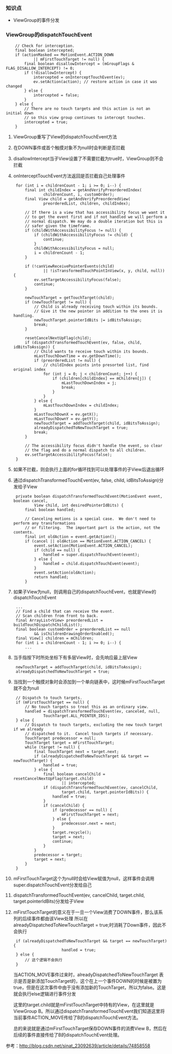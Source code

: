 ### 知识点

- ViewGroup的事件分发  

### ViewGroup的dispatchTouchEvent 

        // Check for interception.
        final boolean intercepted;
        if (actionMasked == MotionEvent.ACTION_DOWN
                || mFirstTouchTarget != null) {
            final boolean disallowIntercept = (mGroupFlags & FLAG_DISALLOW_INTERCEPT) != 0;
            if (!disallowIntercept) {
                intercepted = onInterceptTouchEvent(ev);
                ev.setAction(action); // restore action in case it was changed
            } else {
                intercepted = false;
            }
        } else {
            // There are no touch targets and this action is not an initial down
            // so this view group continues to intercept touches.
            intercepted = true;
        }

1. ViewGroup重写了View的dispatchTouchEvent方法  
2. 在DOWN事件或首个触摸对象不为null时会判断是否拦截      
3. disallowIntercept当子View设置了不需要拦截为true时，ViewGroup则不会拦截  
4. onInterceptTouchEvent方法返回是否拦截自己处理事件     

        for (int i = childrenCount - 1; i >= 0; i--) {
            final int childIndex = getAndVerifyPreorderedIndex(
                    childrenCount, i, customOrder);
            final View child = getAndVerifyPreorderedView(
                    preorderedList, children, childIndex);

            // If there is a view that has accessibility focus we want it
            // to get the event first and if not handled we will perform a
            // normal dispatch. We may do a double iteration but this is
            // safer given the timeframe.
            if (childWithAccessibilityFocus != null) {
                if (childWithAccessibilityFocus != child) {
                    continue;
                }
                childWithAccessibilityFocus = null;
                i = childrenCount - 1;
            }

            if (!canViewReceivePointerEvents(child)
                    || !isTransformedTouchPointInView(x, y, child, null)) {
                ev.setTargetAccessibilityFocus(false);
                continue;
            }

            newTouchTarget = getTouchTarget(child);
            if (newTouchTarget != null) {
                // Child is already receiving touch within its bounds.
                // Give it the new pointer in addition to the ones it is handling.
                newTouchTarget.pointerIdBits |= idBitsToAssign;
                break;
            }

            resetCancelNextUpFlag(child);
            if (dispatchTransformedTouchEvent(ev, false, child, idBitsToAssign)) {
                // Child wants to receive touch within its bounds.
                mLastTouchDownTime = ev.getDownTime();
                if (preorderedList != null) {
                    // childIndex points into presorted list, find original index
                    for (int j = 0; j < childrenCount; j++) {
                        if (children[childIndex] == mChildren[j]) {
                            mLastTouchDownIndex = j;
                            break;
                        }
                    }
                } else {
                    mLastTouchDownIndex = childIndex;
                }
                mLastTouchDownX = ev.getX();
                mLastTouchDownY = ev.getY();
                newTouchTarget = addTouchTarget(child, idBitsToAssign);
                alreadyDispatchedToNewTouchTarget = true;
                break;
            }

            // The accessibility focus didn't handle the event, so clear
            // the flag and do a normal dispatch to all children.
            ev.setTargetAccessibilityFocus(false);
        }

1. 如果不拦截，则会执行上面的for循环找到可以处理事件的子View后退出循环   
2. 通过dispatchTransformedTouchEvent(ev, false, child, idBitsToAssign)分发给子View

        private boolean dispatchTransformedTouchEvent(MotionEvent event, boolean cancel,
                View child, int desiredPointerIdBits) {
            final boolean handled;

            // Canceling motions is a special case.  We don't need to perform any transformations
            // or filtering.  The important part is the action, not the contents.
            final int oldAction = event.getAction();
            if (cancel || oldAction == MotionEvent.ACTION_CANCEL) {
                event.setAction(MotionEvent.ACTION_CANCEL);
                if (child == null) {
                    handled = super.dispatchTouchEvent(event);
                } else {
                    handled = child.dispatchTouchEvent(event);
                }
                event.setAction(oldAction);
                return handled;
            }

1. 如果子View为null，则调用自己的dispatchTouchEvent，也就是View的dispatchTouchEvent  

        ...
        // Find a child that can receive the event.
        // Scan children from front to back.
        final ArrayList<View> preorderedList = buildTouchDispatchChildList();
        final boolean customOrder = preorderedList == null
                && isChildrenDrawingOrderEnabled();
        final View[] children = mChildren;
        for (int i = childrenCount - 1; i >= 0; i--) {
            ...

1. 当手指按下时所处坐标下有多层View时，会先响应最上层View  

        newTouchTarget = addTouchTarget(child, idBitsToAssign);
        alreadyDispatchedToNewTouchTarget = true;          

1. 当找到一个触摸对象时会添加到一个单向链表中，这时候mFirstTouchTarget就不会为null  

        // Dispatch to touch targets.
        if (mFirstTouchTarget == null) {
            // No touch targets so treat this as an ordinary view.
            handled = dispatchTransformedTouchEvent(ev, canceled, null,
                    TouchTarget.ALL_POINTER_IDS);
        } else {
            // Dispatch to touch targets, excluding the new touch target if we already
            // dispatched to it.  Cancel touch targets if necessary.
            TouchTarget predecessor = null;
            TouchTarget target = mFirstTouchTarget;
            while (target != null) {
                final TouchTarget next = target.next;
                if (alreadyDispatchedToNewTouchTarget && target == newTouchTarget) {
                    handled = true;
                } else {
                    final boolean cancelChild = resetCancelNextUpFlag(target.child)
                            || intercepted;
                    if (dispatchTransformedTouchEvent(ev, cancelChild,
                            target.child, target.pointerIdBits)) {
                        handled = true;
                    }
                    if (cancelChild) {
                        if (predecessor == null) {
                            mFirstTouchTarget = next;
                        } else {
                            predecessor.next = next;
                        }
                        target.recycle();
                        target = next;
                        continue;
                    }
                }
                predecessor = target;
                target = next;
            }
        }

1. mFirstTouchTarget这个为null时会给View赋值为null，这样事件会调用super.dispatchTouchEvent分发给自己  
2. dispatchTransformedTouchEvent(ev, cancelChild, target.child, target.pointerIdBits)分发给子View  
3. mFirstTouchTarget的意义在于一旦一个View消费了DOWN事件，那么该系列的后续事件都由该View处理
    所以在alreadyDispatchedToNewTouchTarget = true;时消耗了Down事件，因此不会执行  

        if (alreadyDispatchedToNewTouchTarget && target == newTouchTarget) {
                            handled = true;
        } else {
            // 这个逻辑不会执行
        }

    当ACTION_MOVE事件过来时，alreadyDispatchedToNewTouchTarget 表示是否是新添加TouchTarget的，这个在上一个事件DOWN的时候是被置为true，但是在这次事件中由于没有添加新的TouchTarget，所以为false。这是就会执行else逻辑进行事件分发  

    这里的target.child就是mFirstTouchTarget中持有的View，在这里就是ViewGroup B。所以通过dispatchTransformedTouchEvent我们知道这里将当前事件ACTION_MOVE传给了B的dispatchTouchEvent方法。

    总的来说就是通过mFirstTouchTarget保存DOWN事件的消费View B，然后在后续的事件直接传给了B的dispatchTouchEvent处理。

参考：http://blog.csdn.net/sinat_23092639/article/details/74858558    